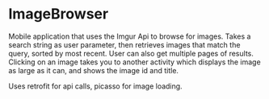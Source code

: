 # ImageBrowser
Mobile application that uses the Imgur Api to browse for images. Takes a search string as user parameter,
then retrieves images that match the query, sorted by most recent. User can also get multiple pages of results.
Clicking on an image takes you to another activity which displays the image as large as it can, 
and shows the image id and title.

Uses retrofit for api calls, picasso for image loading.
